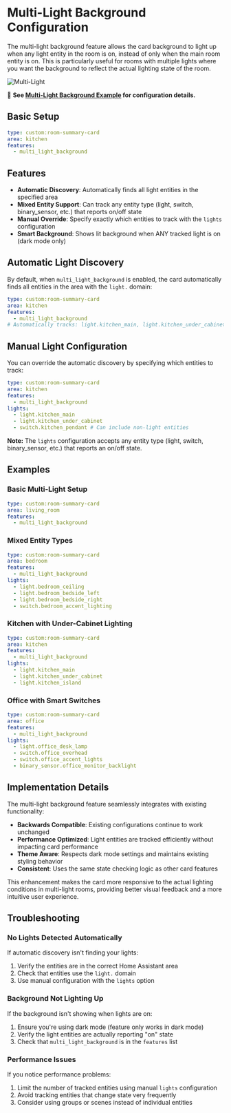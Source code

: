 # Multi-Light Background Configuration

The multi-light background feature allows the card background to light up when any light entity in the room is on, instead of only when the main room entity is on. This is particularly useful for rooms with multiple lights where you want the background to reflect the actual lighting state of the room.

![Multi-Light](../../assets/multi-light.gif)

📖 **See [Multi-Light Background Example](../advanced/README-EXAMPLES.md#multi-light-background) for configuration details.**

## Basic Setup

```yaml
type: custom:room-summary-card
area: kitchen
features:
  - multi_light_background
```

## Features

- **Automatic Discovery**: Automatically finds all light entities in the specified area
- **Mixed Entity Support**: Can track any entity type (light, switch, binary_sensor, etc.) that reports on/off state
- **Manual Override**: Specify exactly which entities to track with the `lights` configuration
- **Smart Background**: Shows lit background when ANY tracked light is on (dark mode only)

## Automatic Light Discovery

By default, when `multi_light_background` is enabled, the card automatically finds all entities in the area with the `light.` domain:

```yaml
type: custom:room-summary-card
area: kitchen
features:
  - multi_light_background
# Automatically tracks: light.kitchen_main, light.kitchen_under_cabinet, etc.
```

## Manual Light Configuration

You can override the automatic discovery by specifying which entities to track:

```yaml
type: custom:room-summary-card
area: kitchen
features:
  - multi_light_background
lights:
  - light.kitchen_main
  - light.kitchen_under_cabinet
  - switch.kitchen_pendant # Can include non-light entities
```

**Note:** The `lights` configuration accepts any entity type (light, switch, binary_sensor, etc.) that reports an on/off state.

## Examples

### Basic Multi-Light Setup

```yaml
type: custom:room-summary-card
area: living_room
features:
  - multi_light_background
```

### Mixed Entity Types

```yaml
type: custom:room-summary-card
area: bedroom
features:
  - multi_light_background
lights:
  - light.bedroom_ceiling
  - light.bedroom_bedside_left
  - light.bedroom_bedside_right
  - switch.bedroom_accent_lighting
```

### Kitchen with Under-Cabinet Lighting

```yaml
type: custom:room-summary-card
area: kitchen
features:
  - multi_light_background
lights:
  - light.kitchen_main
  - light.kitchen_under_cabinet
  - light.kitchen_island
```

### Office with Smart Switches

```yaml
type: custom:room-summary-card
area: office
features:
  - multi_light_background
lights:
  - light.office_desk_lamp
  - switch.office_overhead
  - switch.office_accent_lights
  - binary_sensor.office_monitor_backlight
```

## Implementation Details

The multi-light background feature seamlessly integrates with existing functionality:

- **Backwards Compatible**: Existing configurations continue to work unchanged
- **Performance Optimized**: Light entities are tracked efficiently without impacting card performance
- **Theme Aware**: Respects dark mode settings and maintains existing styling behavior
- **Consistent**: Uses the same state checking logic as other card features

This enhancement makes the card more responsive to the actual lighting conditions in multi-light rooms, providing better visual feedback and a more intuitive user experience.

## Troubleshooting

### No Lights Detected Automatically

If automatic discovery isn't finding your lights:

1. Verify the entities are in the correct Home Assistant area
2. Check that entities use the `light.` domain
3. Use manual configuration with the `lights` option

### Background Not Lighting Up

If the background isn't showing when lights are on:

1. Ensure you're using dark mode (feature only works in dark mode)
2. Verify the light entities are actually reporting "on" state
3. Check that `multi_light_background` is in the `features` list

### Performance Issues

If you notice performance problems:

1. Limit the number of tracked entities using manual `lights` configuration
2. Avoid tracking entities that change state very frequently
3. Consider using groups or scenes instead of individual entities

